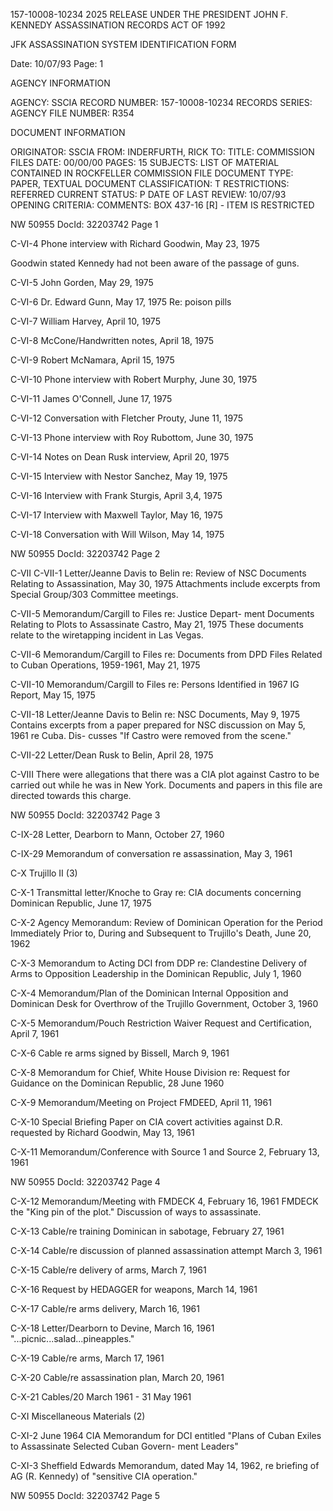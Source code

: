 157-10008-10234
2025 RELEASE UNDER THE PRESIDENT JOHN F. KENNEDY ASSASSINATION RECORDS ACT OF 1992

JFK ASSASSINATION SYSTEM
IDENTIFICATION FORM

Date: 10/07/93
Page: 1

AGENCY INFORMATION

AGENCY: SSCIA
RECORD NUMBER: 157-10008-10234
RECORDS SERIES:
AGENCY FILE NUMBER: R354

DOCUMENT INFORMATION

ORIGINATOR: SSCIA
FROM: INDERFURTH, RICK
TO:
TITLE:
COMMISSION FILES
DATE: 00/00/00
PAGES: 15
SUBJECTS:
LIST OF MATERIAL CONTAINED IN ROCKFELLER COMMISSION FILE
DOCUMENT TYPE: PAPER, TEXTUAL DOCUMENT
CLASSIFICATION: T
RESTRICTIONS: REFERRED
CURRENT STATUS: P
DATE OF LAST REVIEW: 10/07/93
OPENING CRITERIA:
COMMENTS:
BOX 437-16
[R] - ITEM IS RESTRICTED

NW 50955 DocId: 32203742 Page 1

C-VI-4
Phone interview with Richard Goodwin, May 23, 1975

Goodwin stated Kennedy had not been aware of the passage of guns.

C-VI-5
John Gorden, May 29, 1975

C-VI-6
Dr. Edward Gunn, May 17, 1975
Re: poison pills

C-VI-7
William Harvey, April 10, 1975

C-VI-8
McCone/Handwritten notes, April 18, 1975

C-VI-9
Robert McNamara, April 15, 1975

C-VI-10
Phone interview with Robert Murphy, June 30, 1975

C-VI-11
James O'Connell, June 17, 1975

C-VI-12
Conversation with Fletcher Prouty, June 11, 1975

C-VI-13
Phone interview with Roy Rubottom, June 30, 1975

C-VI-14
Notes on Dean Rusk interview, April 20, 1975

C-VI-15
Interview with Nestor Sanchez, May 19, 1975

C-VI-16
Interview with Frank Sturgis, April 3,4, 1975

C-VI-17
Interview with Maxwell Taylor, May 16, 1975

C-VI-18
Conversation with Will Wilson, May 14, 1975

NW 50955 DocId: 32203742 Page 2

C-VII
C-VII-1
Letter/Jeanne Davis to Belin re: Review of NSC
Documents Relating to Assassination, May 30, 1975
Attachments include excerpts from Special
Group/303 Committee meetings.

C-VII-5
Memorandum/Cargill to Files re: Justice Depart-
ment Documents Relating to Plots to Assassinate
Castro, May 21, 1975
These documents relate to the wiretapping
incident in Las Vegas.

C-VII-6
Memorandum/Cargill to Files re: Documents from
DPD Files Related to Cuban Operations, 1959-1961,
May 21, 1975

C-VII-10
Memorandum/Cargill to Files re: Persons Identified
in 1967 IG Report, May 15, 1975

C-VII-18
Letter/Jeanne Davis to Belin re: NSC Documents,
May 9, 1975
Contains excerpts from a paper prepared for
NSC discussion on May 5, 1961 re Cuba. Dis-
cusses "If Castro were removed from the
scene."

C-VII-22
Letter/Dean Rusk to Belin, April 28, 1975

C-VIII
There were allegations that there
was a CIA plot against Castro to be carried
out while he was in New York. Documents and
papers in this file are directed towards this
charge.

NW 50955 DocId: 32203742 Page 3

C-IX-28
Letter, Dearborn to Mann, October 27, 1960

C-IX-29
Memorandum of conversation re assassination,
May 3, 1961

C-X
Trujillo II (3)

C-X-1
Transmittal letter/Knoche to Gray re: CIA
documents concerning Dominican Republic, June 17,
1975

C-X-2
Agency Memorandum: Review of Dominican Operation
for the Period Immediately Prior to, During and
Subsequent to Trujillo's Death, June 20, 1962

C-X-3
Memorandum to Acting DCI from DDP re: Clandestine
Delivery of Arms to Opposition Leadership in the
Dominican Republic, July 1, 1960

C-X-4
Memorandum/Plan of the Dominican Internal Opposition
and Dominican Desk for Overthrow of the Trujillo
Government, October 3, 1960

C-X-5
Memorandum/Pouch Restriction Waiver Request and
Certification, April 7, 1961

C-X-6
Cable re arms signed by Bissell, March 9, 1961

C-X-8
Memorandum for Chief, White House Division re:
Request for Guidance on the Dominican Republic,
28 June 1960

C-X-9
Memorandum/Meeting on Project FMDEED, April 11, 1961

C-X-10
Special Briefing Paper on CIA covert activities
against D.R. requested by Richard Goodwin, May 13, 1961

C-X-11
Memorandum/Conference with Source 1 and Source 2,
February 13, 1961

NW 50955 DocId: 32203742 Page 4

C-X-12
Memorandum/Meeting with FMDECK 4, February 16, 1961
FMDECK the "King pin of the plot."
Discussion of ways to assassinate.

C-X-13
Cable/re training Dominican in sabotage, February 27,
1961

C-X-14
Cable/re discussion of planned assassination attempt
March 3, 1961

C-X-15
Cable/re delivery of arms, March 7, 1961

C-X-16
Request by HEDAGGER for weapons, March 14, 1961

C-X-17
Cable/re arms delivery, March 16, 1961

C-X-18
Letter/Dearborn to Devine, March 16, 1961
"...picnic...salad...pineapples."

C-X-19
Cable/re arms, March 17, 1961

C-X-20
Cable/re assassination plan, March 20, 1961

C-X-21
Cables/20 March 1961 - 31 May 1961

C-XI
Miscellaneous Materials (2)

C-XI-2
June 1964 CIA Memorandum for DCI entitled "Plans
of Cuban Exiles to Assassinate Selected Cuban Govern-
ment Leaders"

C-XI-3
Sheffield Edwards Memorandum, dated May 14, 1962, re
briefing of AG (R. Kennedy) of "sensitive CIA operation."

NW 50955 DocId: 32203742 Page 5
